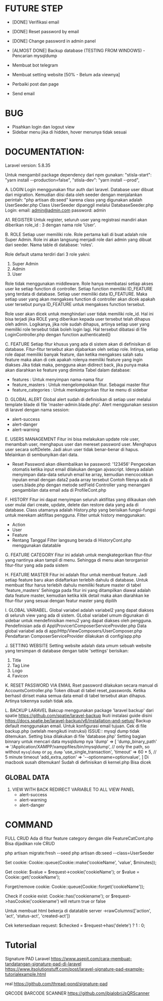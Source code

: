 # FUTURE STEP
+ [DONE] Verifikasi email 
+ [DONE] Reset password by email
+ [DONE] Change password in admin panel
+ [ALMOST DONE] Backup database (TESTING FROM WINDOWS) - Pencarian mysqldump
+ Membuat bot telegram
+ Membuat setting website [50% - Belum ada viewnya]
+ Perbaiki post dan page

+ Send email

# BUG
+ Pisahkan login dan logout view
+ Sidebar menu jika di hidden, hover menunya tidak sesuai



# DOCUMENTATION:

Laravel version: 5.8.35

Untuk mengambil package dependency dari npm gunakan:
"stisla-start": "yarn install --production=false",
"stisla-dev": "yarn install --prod",

A. LOGIN
Login menggunakan fitur auth dari laravel. Database user dibuat dari migration. Kemudian diisi data oleh seeder dengan menjalankan perintah:
"php artisan db:seed"  karena class yang digunakan adalah UserSeeder.php
Class UserSeeder dipanggil melalui DatabaseSeeder.php
Login:
email: admin@admin.com
password: admin

A1. REGISTER
Untuk register, seluruh user yang registrasi mandiri akan diberikan role_id : 3 dengan nama role 'User'.


B. ROLE
Setiap user memiliki role. Role pertama kali di buat adalah role Super Admin. Role ini akan langsung menjadi role dari admin yang dibuat dari seeder.
Nama table di database: 'roles'.

Role default utama terdiri dari 3 role yakni:
1. Super Admin
2. Admin
3. User

Role tidak menggunakan middleware. Role hanya membatasi setiap akses user ke setiap function di controller.
Setiap function memiliki ID_FEATURE yang terdata di database. Setiap user memiliki data ID_FEATURE. 
Maka setiap user yang akan mengakses function di controller akan dicek apakah user tersebut punya ID_FEATURE untuk mengakses function tersebut.

Role user akan dicek untuk menghindari user tidak memiliki role_id. Hal ini bisa terjadi jika ROLE yang diberikan kepada user tersebut
telah dihapus oleh admin. Logikanya, jika role sudah dihapus, artinya setiap user yang memiliki role tersebut tidak boleh login lagi.
Hal tersebut dibatasi di file LoginController.php dengan function authenticated()

C. FEATURE
Setiap fitur khusus yang ada di sistem akan di definisikan di database. Fitur-fitur tersebut akan dijabarkan oleh setiap role.
Intinya, setiap role dapat memiliki banyak feature, dan ketika mengakses salah satu feature maka akan di cek apakah rolenya memiliki feature yang ingin diakses
Jika tidak maka, pengguna akan didirect back, jika punya maka akan diarahkan ke feature yang diminta
Tabel dalam database:
+ features : Untuk menyimpan nama-nama fitur
+ feature_masters : Untuk mengelompokkan fitur. Sebagai master fitur
+ feature_categories : Untuk menkategorikan fitur ke menu di sidebar

D. GLOBAL ALERT
Global alert sudah di definisikan di setiap user melalui template blade di file 'master-admin.blade.php'.
Alert menggunakan session di laravel dengan nama session:
+ alert-success
+ alert-danger
+ alert-warning

E. USERS MANAGEMENT
Fitur ini bisa melakukan update role user, menambah user, menghapus user dan mereset password user.
Menghapus user secara softDelete. Jadi akun user tidak benar-benar di hapus. Melainkan di sembunyikan dari data.
+ Reset Password akan dikembalikan ke password: '123456'
Pengecekan otomatis ketika input email dilakukan dengan ajvascript.
Idenya adalah menyimpan data-data seluruh email ke array, kemudian mencocokkan inputan email dengan data2 pada array tersebut
Contoh filenya ada di users.blade.php dengan metode setField
Controller yang menangani pengambilan data email ada di ProfileCont.php

F. HISTORY
Fitur ini dapat menyimpan seluruh aktifitas yang dilkaukan oleh user mulai dari create, update, delete dan restore data yang ada di database.
Class utamanya adalah History.php yang berisikan fungsi-fungsi untuk merekam aktifitas pengguna.
Filter untuk history menggunakan:
+ Action
+ User
+ Feature
+ Rentang Tanggal
Filter langsung berada di HistoryCont.php menggunakan datatable

G. FEATURE CATEGORY
Fitur ini adalah untuk mengkategorikan fitur-fitur yang nantinya akan tampil di menu. Sehingga di menu akan terorganisir
fitur-fitur yang ada pada sistem

H. FEATURE MASTER
Fitur ini adalah fitur untuk membuat feature. Jadi setiap feature baru akan didaftarkan terlebih dahulu di database.
Untuk membuat fitur harus terlebih dahulu memiliki feature master di tabel 'feature_masters'
Sehingga pada fitur ini yang ditampilkan diawal adalah data feature master, kemudian ketika klik detail
maka akan diarahkan ke fitur-fitur yang sesuai dengan featur master yang dipilih

I. GLOBAL VARIABEL.
Global variabel adalah variabel2 yang dapat diakses di seluruh view yang ada di sistem.
GLobal variabel umum digunakan di sidebar untuk mendefinisikan menu2 yang dapat diakses oleh pengguna.
Pendefinisian ada di App\Provicer\ComposerServiceProvider.php
Data global variabel ada di app/Http/ViewComposers/UserComposer.php
Pendaftaran ComposerServiceProvider dilakukan di config/app.php

J. SETTING WEBSITE 
Setting website adalah data umum sebuah website yang tersimpan di database dengan table 'settings' berisikan:
1. Title
2. Tag Line
3. Logo
4. Favicon

K. RESET PASSWORD VIA EMAIL
Rset password dilakukan secara manual di AccountsController.php
Token dibuat di tabel reset_passwords. Ketika berhasil diriset maka semua data email di tabel tersebut akan dihapus. Artinya tokennya sudah tidak ada.

L. BACKUP LARAVEL 
Bakcup menggunakan package 'laravel backup' dari spatie 
https://github.com/spatie/laravel-backup
Ikuti instalasi guide disini https://docs.spatie.be/laravel-backup/v6/installation-and-setup/ 
Backup default menggunakan email. Untuk konfigurasi email tujuan. Cek di file backup.php (setelah mengikuti instruksi)
ISSUE:: mysql dump tidak ditemukan. Setting bisa dilakukan di file 'database.php'
Setting bagian binnary untuk mencari data mysqldump nya
'dump' => [
    'dump_binary_path' => '/Application/XAMPP/xamppfiles/bin/mysqldump', // only the path, so without `mysqldump` or `pg_dump`
    'use_single_transaction',
    'timeout' => 60 * 5, // 5 minute timeout
    'add_extra_option' => '--optionname=optionvalue',
]
Di macbook susah ditemukan!
Sudah di definisikan di kernel.php Bisa dicek


## GLOBAL DATA 

1. VIEW WITH BACK REDIRECT VARIABLE TO ALL VIEW PANEL
    + alert-success
    + alert-warning
    + alert-danger


# COMMAND
FULL CRUD Ada di fitur feature category dengan dile FeatureCatCont.php Bisa dijadikan role CRUD

php artisan migrate:fresh --seed
php artisan db:seed --class=UserSeeder

Set cookie: Cookie::queue(Cookie::make('cookieName', 'value', $minutes));

Get cookie: $value = $request->cookie('cookieName'); or $value = Cookie::get('cookieName');

Forget/remove cookie: Cookie::queue(Cookie::forget('cookieName'));

Check if cookie exist: Cookie::has('cookiename'); or $request->hasCookie('cookiename') will return true or false

Untuk membuat html bekerja di datatable server
->rawColumns(['action', 'act', 'status-act', 'created-act'])

Cek ketersediaan request:
$checked = $request->has('delete') ? 1 : 0;

# Tutorial
Signature PAD Laravel https://www.asepit.com/cara-membuat-tandatangan-signature-pad-di-laravel https://www.itsolutionstuff.com/post/laravel-signature-pad-example-tutorialexample.html

real 
https://github.com/thread-pond/signature-pad

QRCODE BARCODE SCANNER
https://github.com/jbialobr/JsQRScanner







